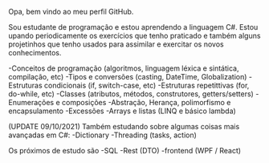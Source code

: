 Opa, bem vindo ao meu perfil GitHub.

Sou estudante de programação e estou aprendendo a linguagem C#.
Estou upando periodicamente os exercícios que tenho praticado e também alguns projetinhos que tenho usados para assimilar e exercitar os novos conhecimentos.

-Conceitos de programação (algoritmos, linguagem léxica e sintática, compilação, etc)
-Tipos e conversões (casting, DateTime, Globalization)
-Estruturas condicionais (if, switch-case, etc)
-Estruturas repetittivas (for, do-while, etc)
-Classes (atributos, métodos, construtores, getters/setters)
-Enumerações e composições
-Abstração, Herança, polimorfismo e encapsulamento
-Excessões
-Arrays e listas (LINQ e básico lambda)

(UPDATE 09/10/2021)
Também estudando sobre algumas coisas mais avançadas em C#:
-Dictionary
-Threading (tasks, action)

Os próximos de estudo são
-SQL
-Rest (DTO)
-frontend (WPF / React)
